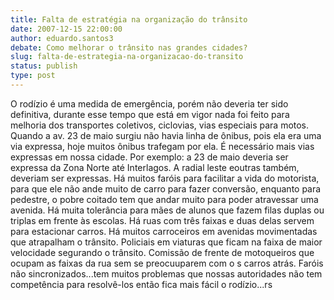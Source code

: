```yaml
---
title: Falta de estratégia na organização do trânsito
date: 2007-12-15 22:00:00
author: eduardo.santos3
debate: Como melhorar o trânsito nas grandes cidades?
slug: falta-de-estrategia-na-organizacao-do-transito
status: publish 
type: post
---
```


O rodízio é uma medida de emergência, porém não deveria ter sido definitiva, durante esse tempo que está em vigor nada foi feito para melhoria dos transportes coletivos, ciclovias, vias especiais para motos. Quando a av. 23 de maio surgiu não havia linha de ônibus, pois ela era uma via expressa, hoje muitos ônibus trafegam por ela. É necessário mais vias expressas em nossa cidade. Por exemplo: a 23 de maio deveria ser expressa da Zona Norte até Interlagos. A radial leste eoutras também, deveriam ser expressas. Há muitos faróis para facilitar a vida do motorista, para que ele não ande muito de carro para fazer conversão, enquanto para pedestre, o pobre coitado tem que andar muito para poder atravessar uma avenida. Há muita tolerância para mães de alunos que fazem filas duplas ou triplas em frente às escolas. Há ruas com três faixas e duas delas servem para estacionar carros. Há muitos carroceiros em avenidas movimentadas que atrapalham o trânsito. Policiais em viaturas que ficam na faixa de maior velocidade segurando o trânsito. Comissão de frente de motoqueiros que ocupam as faixas da rua sem se preocuuparem com o s carros atrás. Faróis não sincronizados...tem muitos problemas que nossas autoridades não tem competência para resolvê-los então fica mais fácil o rodízio...rs
